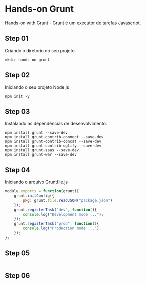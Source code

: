 # Hands-on Grunt

Hands-on with Grunt - Grunt é um executor de tarefas Javascript.

## Step 01

Criando o diretório do seu projeto.

```shell
mkdir hands-on-grunt
```

## Step 02

Iniciando o seu projeto Node.js

```shell
npm init -y
```

## Step 03

Instalando as dependências de desenvolvimento.

```shell
npm install grunt --save-dev
npm install grunt-contrib-connect --save-dev
npm install grunt-contrib-concat --save-dev
npm install grunt-contrib-uglify --save-dev
npm install grunt-saas --save-dev
npm install grunt-war --save-dev
```

## Step 04

Iniciando o arquivo Gruntfile.js

```javascript
module.exports = function(grunt){
    grunt.initConfig({
        pkg: grunt.file.readJSON("package.json")
    });
    grunt.registerTask("dev", function(){
        console.log("Development mode ...");
    });
    grunt.registerTask("prod", function(){
        console.log("Production mode ...");
    });
};
```

## Step 05

```shell
```

## Step 06

```shell
```
